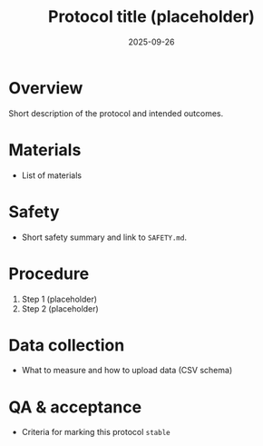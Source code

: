﻿---
title: "Protocol title (placeholder)"
status: "draft"
version: "0.0.1"
date: 2025-09-26
license: "TBD"
safety_summary: "Placeholder: no experiment present yet"
boms: []
changelog: []
---

# Overview
Short description of the protocol and intended outcomes.

# Materials
- List of materials

# Safety
- Short safety summary and link to `SAFETY.md`.

# Procedure
1. Step 1 (placeholder)
2. Step 2 (placeholder)

# Data collection
- What to measure and how to upload data (CSV schema)

# QA & acceptance
- Criteria for marking this protocol `stable`
